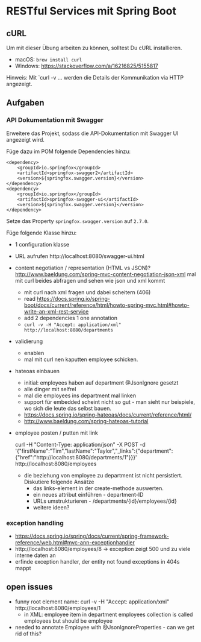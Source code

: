 # RESTful Services mit Spring Boot 

## cURL

Um mit dieser Übung arbeiten zu können, solltest Du cURL installieren. 

- macOS: `brew install curl`
- Windows: https://stackoverflow.com/a/16216825/5155817

Hinweis: Mit `curl -v ... werden die Details der Kommunikation via HTTP angezeigt.

## Aufgaben

### API Dokumentation mit Swagger

Erweitere das Projekt, sodass die API-Dokumentation mit Swagger UI angezeigt wird.

Füge dazu im POM folgende Dependencies hinzu: 

    <dependency>
        <groupId>io.springfox</groupId>
        <artifactId>springfox-swagger2</artifactId>
        <version>${springfox.swagger.version}</version>
    </dependency>
    <dependency>
        <groupId>io.springfox</groupId>
        <artifactId>springfox-swagger-ui</artifactId>
        <version>${springfox.swagger.version}</version>
    </dependency>
    
Setze das Property `springfox.swagger.version` auf `2.7.0`.

Füge folgende Klasse hinzu:


- 1 configuration klasse
- URL aufrufen http://localhost:8080/swagger-ui.html


- content negotiation / representation (HTML vs JSON)? http://www.baeldung.com/spring-mvc-content-negotiation-json-xml mal mit curl beides abfragen und sehen wie json und xml kommt
  - mit curl nach xml fragen und dabei scheitern (406)
  - read https://docs.spring.io/spring-boot/docs/current/reference/html/howto-spring-mvc.html#howto-write-an-xml-rest-service
  - add 2 dependencies 1 one annotation
  - `curl -v -H "Accept: application/xml" http://localhost:8080/departments`

- validierung
  - enablen
  - mal mit curl nen kaputten employee schicken.

- hateoas einbauen
  - initial: employees haben auf department @JsonIgnore gesetzt
  - alle dinger mit selfrel
  - mal die employees ins department mal linken
  - support für embedded scheint nicht so gut - man sieht nur beispiele, wo sich die leute das selbst bauen.
  - https://docs.spring.io/spring-hateoas/docs/current/reference/html/
  - http://www.baeldung.com/spring-hateoas-tutorial

- employee posten / putten mit link

  curl -H "Content-Type: application/json" -X POST -d '{"firstName":"Tim","lastName":"Taylor","_links":{"department":{"href":"http://localhost:8080/departments/1"}}}' http://localhost:8080/employees
  - die beziehung von employee zu department ist nicht persistiert. Diskutiere folgende Ansätze
    - das links-element in der create-methode auswerten.
    - ein neues attribut einführen - department-ID
    - URLs umstrukturieren - /departments/{id}/employees/{id} 
    - weitere ideen?



### exception handling

- https://docs.spring.io/spring/docs/current/spring-framework-reference/web.html#mvc-ann-exceptionhandler
- http://localhost:8080/employees/8 -> exception zeigt 500 und zu viele interne daten an
- erfinde exception handler, der entity not found exceptions in 404s mappt

## open issues

- funny root element name: curl -v -H "Accept: application/xml"  http://localhost:8080/employees/1
  - in XML: employee item in department employees collection is called employees but should be employee
- needed to annotate Employee with @JsonIgnoreProperties - can we get rid of this?